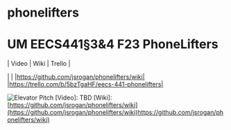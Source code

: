 # phonelifters

# UM EECS441§3&4 F23 PhoneLifters

| Video  |  Wiki |  Trello  |

| | |https://github.com/jsrogan/phonelifters/wiki| |https://trello.com/b/5bzTgaHF/eecs-441-phonelifters|

![Elevator Pitch](<img width="845" alt="image" src="https://user-images.githubusercontent.com/jsrogan/phonelifters/blob/main/docs/elevator%20pitch.png">)
[Video]: TBD
[Wiki]: [https://github.com/jsrogan/phonelifters/wiki](https://github.com/jsrogan/phonelifters/wiki)https://github.com/jsrogan/phonelifters/wiki)

